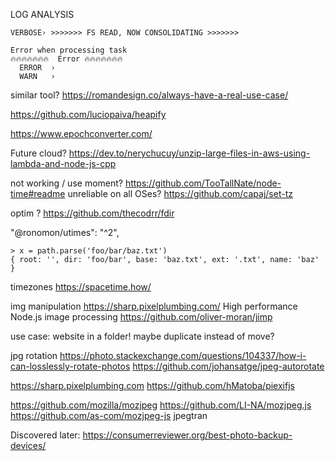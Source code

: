 

LOG ANALYSIS
```
VERBOSE› >>>>>>> FS READ, NOW CONSOLIDATING >>>>>>>

Error when processing task
🔥🔥🔥🔥🔥🔥🔥  Error 🔥🔥🔥🔥🔥🔥🔥
  ERROR  ›
  WARN   ›
```

similar tool? https://romandesign.co/always-have-a-real-use-case/

https://github.com/luciopaiva/heapify

https://www.epochconverter.com/


Future cloud?
https://dev.to/nerychucuy/unzip-large-files-in-aws-using-lambda-and-node-js-cpp

not working / use moment? https://github.com/TooTallNate/node-time#readme
unreliable on all OSes? https://github.com/capaj/set-tz

optim ? https://github.com/thecodrr/fdir

"@ronomon/utimes": "^2",


```
> x = path.parse('foo/bar/baz.txt')
{ root: '', dir: 'foo/bar', base: 'baz.txt', ext: '.txt', name: 'baz' }
```

timezones  https://spacetime.how/

img manipulation
   https://sharp.pixelplumbing.com/ High performance Node.js image processing
   https://github.com/oliver-moran/jimp

use case: website in a folder! maybe duplicate instead of move?

jpg rotation
https://photo.stackexchange.com/questions/104337/how-i-can-losslessly-rotate-photos
https://github.com/johansatge/jpeg-autorotate

https://sharp.pixelplumbing.com
https://github.com/hMatoba/piexifjs

https://github.com/mozilla/mozjpeg
https://github.com/LI-NA/mozjpeg.js
https://github.com/as-com/mozjpeg-js
jpegtran

Discovered later: https://consumerreviewer.org/best-photo-backup-devices/
